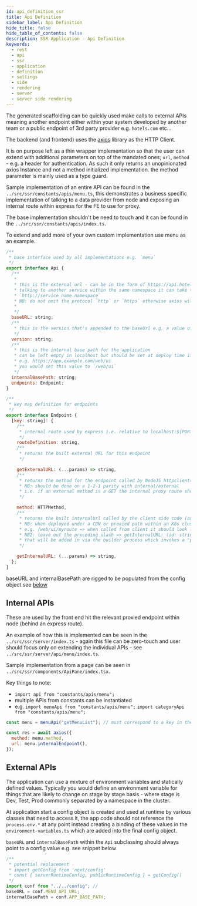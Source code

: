 ```yaml
---
id: api_definition_ssr
title: Api Definition
sidebar_label: Api Definition
hide_title: false
hide_table_of_contents: false
description: SSR Application - Api Definition
keywords:
  - rest 
  - api
  - ssr
  - application
  - definition
  - settings
  - side 
  - rendering
  - server 
  - server side rendering  
---
```


The generated scaffolding can be quickly used make calls to external APIs
meaning another endpoint either within your system developed by another team or
a public endpoint of 3rd party provider e.g. `hotels.com` etc...

The backend (and frontend) uses the [axios](https://github.com/axios/axios)
library as the HTTP Client.

It is on purpose left as a thin wrapper implementation so that the user can
extend with additional parameters on top of the mandated ones; `url`, `method` -
e.g. a header for authentication. As such it only returns an unopinionated axios
Instance and not a method initialized implementation. the method parameter is
mainly used as a type guard.

Sample implementation of an entire API can be found in the
```../src/ssr/constants/apis/menu.ts```, this demonstrates a business
specific implementation of talking to a data provider from node and exposing an
internal route within express for the FE to use for proxy.

The base implementation shouldn't be need to touch and it can be found in the
```../src/ssr/constants/apis/index.ts```.

To extend and add more of your own custom implementation use menu as an example.

```javascript
/**
 * base interface used by all implementations e.g. `menu`
 */
export interface Api {
  /**
   *
   * this is the external url - can be in the form of https://api.hotels.com/foo or when used inside a Kubernetes cluster
   * talking to another service within the same namespace it can take the form of `http://service_name` or
   * `http://service_name.namespace`
   * NB: do not omit the protocol `http` or `https` otherwise axios will default to localhost:80 as it will not recognize it as a valid TLD.
   *
   */
  baseURL: string;
  /**
   * this is the version that's appended to the baseUrl e.g. a value of `v2` => `https://api.hotels.com/foo/v2` || `http://service_name.namespace/v2`
   */
  version: string;
  /**
   * this is the internal base path for the application
   * can be left empty in localhost but should be set at deploy time if your application is not run under the root of your domain
   * e.g. https://app.example.com/web/ui
   * you would set this value to `/web/ui`
   */
  internalBasePath: string;
  endpoints: Endpoint;
}

/**
 * key map definition for endpoints
 */
export interface Endpoint {
  [key: string]: {
    /**
     * internal route used by express i.e. relative to localhost:${PORT}/myroute
     */
    routeDefinition: string,
    /**
     * returns the built external URL for this endpoint
     */

    getExternalURL: (...params) => string,
    /**
     * returns the method for the endpoint called by NodeJS httpclient(axios)
     * NB: should be done on a 1-2-1 parity with internal/external
     * i.e. if an external method is a GET the internal proxy route should also be a GET
     */

    method: HTTPMethod,
    /**
     * returns the built internalUrl called by the client side code (axios) a.k.a BFF
     * NB: when deployed under a CDN or proxied path within an K8s cluster this will be included
     * e.g. /web/ui/myroute => when called from client it should look like this https://app.example.com/web/ui/myroute
     * NB2: leave out the preceding slash => getInternalURL: (id: string) => `deletemenu/${id}`,
     * that will be added in via the builder process which invokes a "private" method within the Api base class.
     */

    getInternalURL: (...params) => string,
  };
}
```

baseURL and internalBasePath are rigged to be populated from the config
object see [below](####config)

## Internal APIs

These are used by the front end hit the relevant proxied endpoint within node
(behind an express route).

An example of how this is implemented can be seen in the
```../src/ssr/server/index.ts``` - again this file can be zero-touch and
user should focus only on extending the individual APIs - see
```../src/ssr/server/api/menu/index.ts```.

Sample implementation from a page can be seen in
```../src/ssr/components/ApiPane/index.tsx```.

Key things to note:

- `import api from "constants/apis/menu";`
- multiple APIs from constants can be instantiated
- e.g. `import menuApi from "constants/apis/menu";`
    `import categoryApi from "constants/apis/menu";`

```javascript
const menu = menuApi("getMenuList"); // must correspond to a key in the Endpoints for that class's Api implementation

const res = await axios({
  method: menu.method,
  url: menu.internalEndpoint(),
});
```

## External APIs

The application can use a mixture of environment variables and statically
defined values. Typically you would define an environment variable for things
that are likely to change on stage by stage basis - where stage is Dev, Test,
Prod commonly separated by a namespace in the cluster.

At application start a config object is created and used at runtime by various
classes that need to access it, the app code should not reference the
`process.env.*` at any point instead creating a binding of these values in the
`environment-variables.ts` which are added into the final config object.

`baseURL` and `internalBasePath` within the `Api` subclassing should always
point to a config value e.g. see snippet below

```javascript
/**
 * potential replacement
 * import getConfig from 'next/config'
 * const { serverRuntimeConfig, publicRuntimeConfig } = getConfig()
 */
import conf from "../../config"; //
baseURL = conf.MENU_API_URL;
internalBasePath = conf.APP_BASE_PATH;
```

